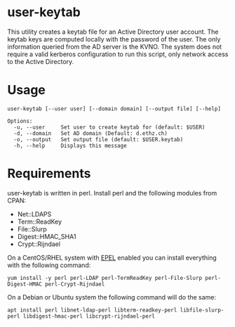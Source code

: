 user-keytab
===========

This utility creates a keytab file for an Active Directory user account. The
keytab keys are computed locally with the password of the user. The only
information queried from the AD server is the KVNO. The system does
not require a valid kerberos configuration to run this script, only network
access to the Active Directory.

Usage
=====

```
user-keytab [--user user] [--domain domain] [--output file] [--help]

Options:
  -u, --user     Set user to create keytab for (default: $USER)
  -d, --domain   Set AD domain (Default: d.ethz.ch)
  -o, --output   Set output file (default: $USER.keytab)
  -h, --help     Displays this message
```

Requirements
============

user-keytab is written in perl. Install perl and the following modules from CPAN:
- Net::LDAPS
- Term::ReadKey
- File::Slurp
- Digest::HMAC_SHA1
- Crypt::Rijndael

On a CentOS/RHEL system with [EPEL](https://fedoraproject.org/wiki/EPEL) enabled you can install everything with the following command:

```
yum install -y perl perl-LDAP perl-TermReadKey perl-File-Slurp perl-Digest-HMAC perl-Crypt-Rijndael
```

On a Debian or Ubuntu system the following command will do the same:

```
apt install perl libnet-ldap-perl libterm-readkey-perl libfile-slurp-perl libdigest-hmac-perl libcrypt-rijndael-perl
```

